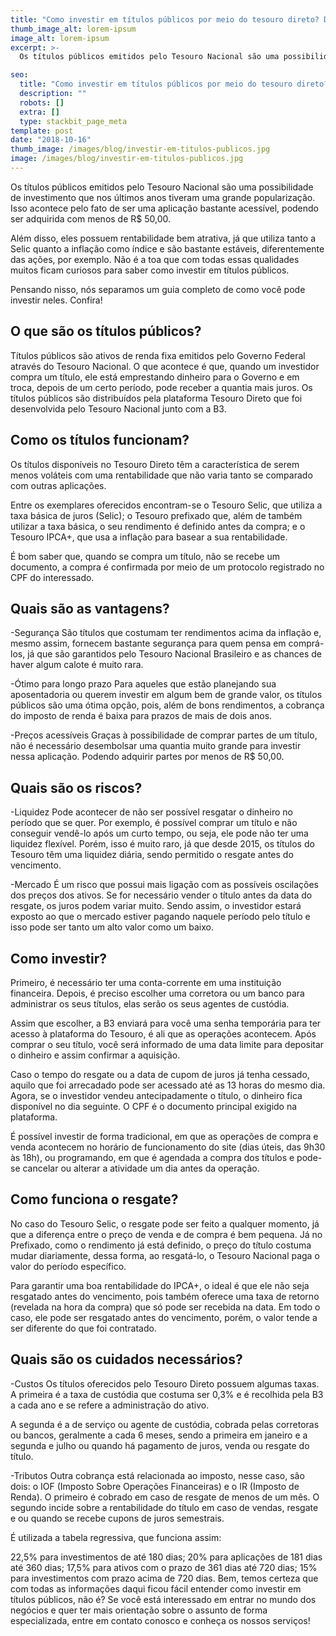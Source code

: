 ```yaml
---
title: "Como investir em títulos públicos por meio do tesouro direto? Descubra aqui!"
thumb_image_alt: lorem-ipsum
image_alt: lorem-ipsum
excerpt: >-
  Os títulos públicos emitidos pelo Tesouro Nacional são uma possibilidade de investimento que nos últimos anos tiveram uma grande popularização. Isso acontece pelo fato de ser uma aplicação bastante acessível, podendo ser adquirida com menos de R$ 50,00.

seo:
  title: "Como investir em títulos públicos por meio do tesouro direto? Descubra aqui!"
  description: ""
  robots: []
  extra: []
  type: stackbit_page_meta
template: post
date: "2018-10-16"
thumb_image: /images/blog/investir-em-titulos-publicos.jpg
image: /images/blog/investir-em-titulos-publicos.jpg
---
```


Os títulos públicos emitidos pelo Tesouro Nacional são uma possibilidade de investimento que nos últimos anos tiveram uma grande popularização. Isso acontece pelo fato de ser uma aplicação bastante acessível, podendo ser adquirida com menos de R$ 50,00.

Além disso, eles possuem rentabilidade bem atrativa, já que utiliza tanto a Selic quanto a inflação como índice e são bastante estáveis, diferentemente das ações, por exemplo. Não é a toa que com todas essas qualidades muitos ficam curiosos para saber como investir em títulos públicos.

Pensando nisso, nós separamos um guia completo de como você pode investir neles. Confira!

## O que são os títulos públicos?

Títulos públicos são ativos de renda fixa emitidos pelo Governo Federal através do Tesouro Nacional. O que acontece é que, quando um investidor compra um título, ele está emprestando dinheiro para o Governo e em troca, depois de um certo período, pode receber a quantia mais juros. Os títulos públicos são distribuídos pela plataforma Tesouro Direto que foi desenvolvida pelo Tesouro Nacional junto com a B3.

## Como os títulos funcionam?

Os títulos disponíveis no Tesouro Direto têm a característica de serem menos voláteis com uma rentabilidade que não varia tanto se comparado com outras aplicações.

Entre os exemplares oferecidos encontram-se o Tesouro Selic, que utiliza a taxa básica de juros (Selic); o Tesouro prefixado que, além de também utilizar a taxa básica, o seu rendimento é definido antes da compra; e o Tesouro IPCA+, que usa a inflação para basear a sua rentabilidade.

É bom saber que, quando se compra um título, não se recebe um documento, a compra é confirmada por meio de um protocolo registrado no CPF do interessado.

## Quais são as vantagens?

-Segurança
São títulos que costumam ter rendimentos acima da inflação e, mesmo assim, fornecem bastante segurança para quem pensa em comprá-los, já que são garantidos pelo Tesouro Nacional Brasileiro e as chances de haver algum calote é muito rara.

-Ótimo para longo prazo
Para aqueles que estão planejando sua aposentadoria ou querem investir em algum bem de grande valor, os títulos públicos são uma ótima opção, pois, além de bons rendimentos, a cobrança do imposto de renda é baixa para prazos de mais de dois anos.

-Preços acessíveis
Graças à possibilidade de comprar partes de um título, não é necessário desembolsar uma quantia muito grande para investir nessa aplicação. Podendo adquirir partes por menos de R$ 50,00.

## Quais são os riscos?

-Liquidez
Pode acontecer de não ser possível resgatar o dinheiro no período que se quer. Por exemplo, é possível comprar um título e não conseguir vendê-lo após um curto tempo, ou seja, ele pode não ter uma liquidez flexível. Porém, isso é muito raro, já que desde 2015, os títulos do Tesouro têm uma liquidez diária, sendo permitido o resgate antes do vencimento.

-Mercado
É um risco que possui mais ligação com as possíveis oscilações dos preços dos ativos. Se for necessário vender o título antes da data do resgate, os juros podem variar muito. Sendo assim, o investidor estará exposto ao que o mercado estiver pagando naquele período pelo título e isso pode ser tanto um alto valor como um baixo.

## Como investir?

Primeiro, é necessário ter uma conta-corrente em uma instituição financeira. Depois, é preciso escolher uma corretora ou um banco para administrar os seus títulos, elas serão os seus agentes de custódia.

Assim que escolher, a B3 enviará para você uma senha temporária para ter acesso à plataforma do Tesouro, é ali que as operações acontecem. Após comprar o seu título, você será informado de uma data limite para depositar o dinheiro e assim confirmar a aquisição.

Caso o tempo do resgate ou a data de cupom de juros já tenha cessado, aquilo que foi arrecadado pode ser acessado até as 13 horas do mesmo dia. Agora, se o investidor vendeu antecipadamente o título, o dinheiro fica disponível no dia seguinte. O CPF é o documento principal exigido na plataforma.

É possível investir de forma tradicional, em que as operações de compra e venda acontecem no horário de funcionamento do site (dias úteis, das 9h30 às 18h), ou programando, em que é agendada a compra dos títulos e pode-se cancelar ou alterar a atividade um dia antes da operação.

## Como funciona o resgate?

No caso do Tesouro Selic, o resgate pode ser feito a qualquer momento, já que a diferença entre o preço de venda e de compra é bem pequena. Já no Prefixado, como o rendimento já está definido, o preço do título costuma mudar diariamente, dessa forma, ao resgatá-lo, o Tesouro Nacional paga o valor do período específico.

Para garantir uma boa rentabilidade do IPCA+, o ideal é que ele não seja resgatado antes do vencimento, pois também oferece uma taxa de retorno (revelada na hora da compra) que só pode ser recebida na data. Em todo o caso, ele pode ser resgatado antes do vencimento, porém, o valor tende a ser diferente do que foi contratado.

## Quais são os cuidados necessários?

-Custos
Os títulos oferecidos pelo Tesouro Direto possuem algumas taxas. A primeira é a taxa de custódia que costuma ser 0,3% e é recolhida pela B3 a cada ano e se refere a administração do ativo.

A segunda é a de serviço ou agente de custódia, cobrada pelas corretoras ou bancos, geralmente a cada 6 meses, sendo a primeira em janeiro e a segunda e julho ou quando há pagamento de juros, venda ou resgate do título.

-Tributos
Outra cobrança está relacionada ao imposto, nesse caso, são dois: o IOF (Imposto Sobre Operações Financeiras) e o IR (Imposto de Renda). O primeiro é cobrado em caso de resgate de menos de um mês. O segundo incide sobre a rentabilidade do título em caso de vendas, resgate e ou quando se recebe cupons de juros semestrais.

É utilizada a tabela regressiva, que funciona assim:

22,5% para investimentos de até 180 dias;
20% para aplicações de 181 dias até 360 dias;
17,5% para ativos com o prazo de 361 dias até 720 dias;
15% para investimentos com prazo acima de 720 dias.
Bem, temos certeza que com todas as informações daqui ficou fácil entender como investir em títulos públicos, não é? Se você está interessado em entrar no mundo dos negócios e quer ter mais orientação sobre o assunto de forma especializada, entre em contato conosco e conheça os nossos serviços!
